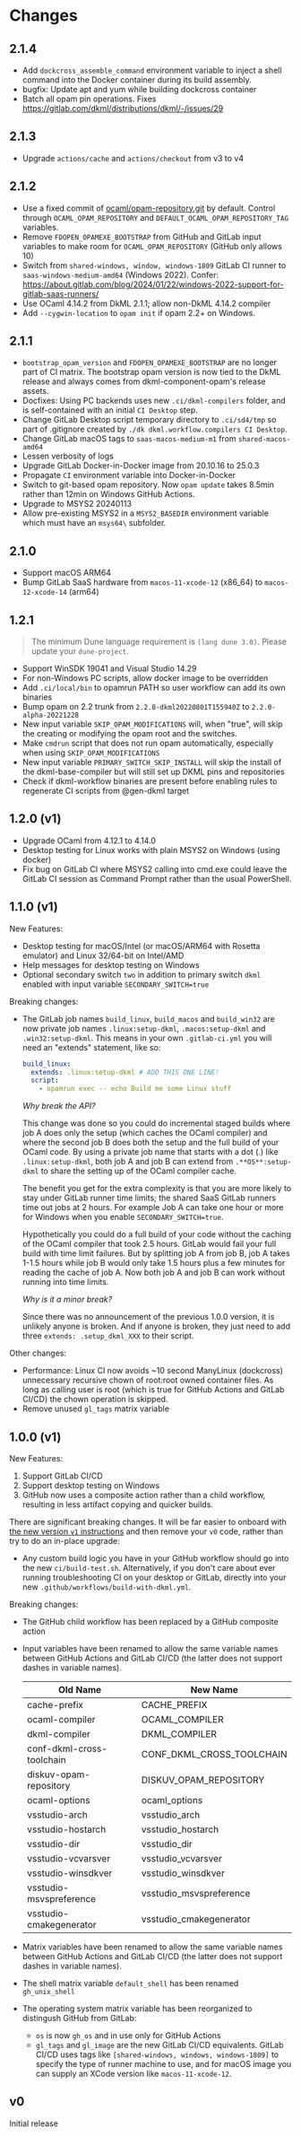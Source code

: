 # Changes

## 2.1.4

- Add `dockcross_assemble_command` environment variable to inject a shell command into the Docker container during its build assembly.
- bugfix: Update apt and yum while building dockcross container
- Batch all opam pin operations. Fixes <https://gitlab.com/dkml/distributions/dkml/-/issues/29>

## 2.1.3

- Upgrade `actions/cache` and `actions/checkout` from v3 to v4

## 2.1.2

- Use a fixed commit of [ocaml/opam-repository.git](https://github.com/ocaml/opam-repository.git) by default.
  Control through `OCAML_OPAM_REPOSITORY` and `DEFAULT_OCAML_OPAM_REPOSITORY_TAG` variables.
- Remove `FDOPEN_OPAMEXE_BOOTSTRAP` from GitHub and GitLab input variables to make room for `OCAML_OPAM_REPOSITORY` (GitHub only allows 10)
- Switch from `shared-windows, window, windows-1809` GitLab CI runner to `saas-windows-medium-amd64` (Windows 2022).
  Confer: <https://about.gitlab.com/blog/2024/01/22/windows-2022-support-for-gitlab-saas-runners/>
- Use OCaml 4.14.2 from DkML 2.1.1; allow non-DkML 4.14.2 compiler
- Add `--cygwin-location` to `opam init` if opam 2.2+ on Windows.

## 2.1.1

- `bootstrap_opam_version` and `FDOPEN_OPAMEXE_BOOTSTRAP` are no longer part of CI matrix. The bootstrap opam version is now tied to the DkML release and always comes from dkml-component-opam's release assets.
- Docfixes: Using PC backends uses new `.ci/dkml-compilers` folder, and is self-contained with an initial `CI Desktop` step.
- Change GitLab Desktop script temporary directory to `.ci/sd4/tmp` so part of .gitignore created by `./dk dkml.workflow.compilers CI Desktop`.
- Change GitLab macOS tags to `saas-macos-medium-m1` from `shared-macos-amd64`
- Lessen verbosity of logs
- Upgrade GitLab Docker-in-Docker image from 20.10.16 to 25.0.3
- Propagate `CI` environment variable into Docker-in-Docker
- Switch to git-based opam repository. Now `opam update` takes 8.5min rather than 12min on Windows GitHub Actions.
- Upgrade to MSYS2 20240113
- Allow pre-existing MSYS2 in a `MSYS2_BASEDIR` environment variable which must have an `msys64\` subfolder.

## 2.1.0

- Support macOS ARM64
- Bump GitLab SaaS hardware from `macos-11-xcode-12` (x86_64) to `macos-12-xcode-14` (arm64)

## 1.2.1

> The minimum Dune language requirement is `(lang dune 3.0)`. Please update
> your `dune-project`.
  
- Support WinSDK 19041 and Visual Studio 14.29
- For non-Windows PC scripts, allow docker image to be overridden
- Add `.ci/local/bin` to opamrun PATH so user workflow can add its own
  binaries
- Bump opam on 2.2 trunk from `2.2.0-dkml20220801T155940Z` to
  `2.2.0-alpha-20221228`
- New input variable `SKIP_OPAM_MODIFICATIONS` will, when "true", will skip the
  creating or modifying the opam root and the switches.
- Make `cmdrun` script that does not run opam automatically, especially when
  using `SKIP_OPAM_MODIFICATIONS`
- New input variable `PRIMARY_SWITCH_SKIP_INSTALL` will skip the install of
  the dkml-base-compiler but will still set up DKML pins and repositories
- Check if dkml-workflow binaries are present before enabling rules to
  regenerate CI scripts from @gen-dkml target

## 1.2.0 (v1)

- Upgrade OCaml from 4.12.1 to 4.14.0
- Desktop testing for Linux works with plain MSYS2 on Windows (using docker)
- Fix bug on GitLab CI where MSYS2 calling into cmd.exe could leave the
  GitLab CI session as Command Prompt rather than the usual PowerShell.

## 1.1.0 (v1)

New Features:

- Desktop testing for macOS/Intel (or macOS/ARM64 with Rosetta emulator) and Linux 32/64-bit on Intel/AMD
- Help messages for desktop testing on Windows
- Optional secondary switch `two` in addition to primary switch `dkml` enabled with
  input variable `SECONDARY_SWITCH=true`

Breaking changes:

- The GitLab job names `build_linux`, `build_macos` and `build_win32` are now private job names `.linux:setup-dkml`,
  `.macos:setup-dkml` and `.win32:setup-dkml`. This means in your own `.gitlab-ci.yml` you will need an "extends" statement,
  like so:

  ```yaml
  build_linux:
    extends: .linux:setup-dkml # ADD THIS ONE LINE!
    script:
      - opamrun exec -- echo Build me some Linux stuff
  ```

  *Why break the API?*

  This change was done so you could do incremental staged builds where job A does only the setup (which caches the OCaml
  compiler) and where the second job B does both the setup and the full build of your OCaml code. By using a private job
  name that starts with a dot (.) like `.linux:setup-dkml`, both job A and job B can extend from `.**OS**:setup-dkml` to
  share the setting up of the OCaml compiler cache.

  The benefit you get for the extra complexity is that you are more likely to stay under GitLab runner
  time limits; the shared SaaS GitLab runners time out jobs at 2 hours.
  For example Job A can take one hour or more for Windows when you enable `SECONDARY_SWITCH=true`.

  Hypothetically you could do a full build of your code without the caching of the OCaml compiler that took 2.5 hours.
  GitLab would fail your full build with time limit failures. But by splitting job A from job B, job A takes 1-1.5 hours
  while job B would only take 1.5 hours plus a few minutes for reading the cache of job A. Now both job A and job B
  can work without running into time limits.

  *Why is it a minor break?*

  Since there was no announcement of the previous 1.0.0 version, it is unlikely anyone is broken. And if
  anyone is broken, they just need to add three `extends: .setup_dkml_XXX` to their script.

Other changes:

- Performance: Linux CI now avoids ~10 second ManyLinux (dockcross) unnecessary recursive chown of root:root
  owned container files. As long as calling user is root (which is true for GitHub Actions and GitLab CI/CD)
  the chown operation is skipped.
- Remove unused `gl_tags` matrix variable

## 1.0.0 (v1)

New Features:

1. Support GitLab CI/CD
2. Support desktop testing on Windows
3. GitHub now uses a composite action rather than a child
   workflow, resulting in less artifact copying and
   quicker builds.

There are significant breaking changes. It will be far easier
to onboard with [the new version `v1` instructions](https://github.com/diskuv/dkml-workflows/tree/v1#readme)
and then remove your `v0` code, rather than try to do an in-place upgrade:

- Any custom build logic you have in your GitHub workflow should go into
  the new `ci/build-test.sh`. Alternatively, if you don't care about ever running troubleshooting
  CI on your desktop or GitLab, directly into your new `.github/workflows/build-with-dkml.yml`.

Breaking changes:

- The GitHub child workflow has been replaced by a GitHub composite action
- Input variables have been renamed to allow the same variable names between GitHub Actions and
  GitLab CI/CD (the latter does not support dashes in variable names).

  | Old Name                  | New Name                  |
  | ------------------------- | ------------------------- |
  | cache-prefix              | CACHE_PREFIX              |
  | ocaml-compiler            | OCAML_COMPILER            |
  | dkml-compiler             | DKML_COMPILER             |
  | conf-dkml-cross-toolchain | CONF_DKML_CROSS_TOOLCHAIN |
  | diskuv-opam-repository    | DISKUV_OPAM_REPOSITORY    |
  | ocaml-options             | ocaml_options             |
  | vsstudio-arch             | vsstudio_arch             |
  | vsstudio-hostarch         | vsstudio_hostarch         |
  | vsstudio-dir              | vsstudio_dir              |
  | vsstudio-vcvarsver        | vsstudio_vcvarsver        |
  | vsstudio-winsdkver        | vsstudio_winsdkver        |
  | vsstudio-msvspreference   | vsstudio_msvspreference   |
  | vsstudio-cmakegenerator   | vsstudio_cmakegenerator   |

- Matrix variables have been renamed to allow the same variable names between GitHub Actions and
  GitLab CI/CD (the latter does not support dashes in variable names).

- The shell matrix variable `default_shell` has been renamed `gh_unix_shell`

- The operating system matrix variable has been reorganized to distingush GitHub
  from GitLab:

  - `os` is now `gh_os` and in use only for GitHub Actions
  - `gl_tags` and `gl_image` are the new GitLab CI/CD equivalents. GitLab CI/CD uses tags like
    `[shared-windows, windows, windows-1809]` to specify the type of runner machine to use,
    and for macOS image you can supply an XCode version like `macos-11-xcode-12`.

## v0

Initial release
